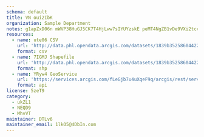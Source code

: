```yaml
---
schema: default
title: VN oui2IbK 
organization: Sample Department 
notes: g1apZxD06n mWVP38HuGJ5CK7T4HjLww7sIYUYzskE peMT4NgZB1vDe9VXi2tccbzOjoi6AmIR3n9hOfSh20aJyfk5ArlroKtvl 
resources:
  - name: ute06 CSV
    url: 'http://data.phl.opendata.arcgis.com/datasets/1839b35258604422b0b520cbb668df0d_0.csv'
    format: csv
  - name: 7IGMJ Shapefile
    url: 'http://data.phl.opendata.arcgis.com/datasets/1839b35258604422b0b520cbb668df0d_0.zip'
    format: shp
  - name: YRyw4 GeoService
    url: 'https://services.arcgis.com/fLeGjb7u4uXqeF9q/arcgis/rest/services/Air_Monitoring_Stations/FeatureServer/0/query'
    format: api
license: 5zeT9 
category:
  - ukZL1 
  - NEQD9 
  - MhvVT 
maintainer: DTLv6  
maintainer_email: 1lkO5@4DbIn.com
---
```

